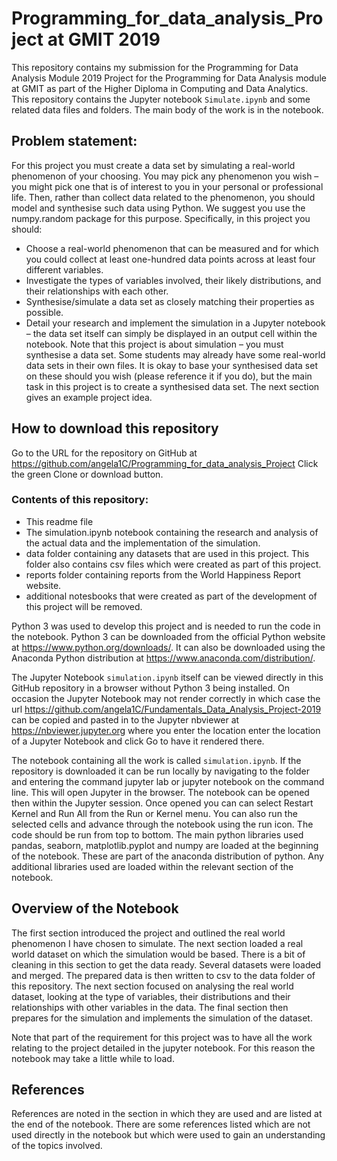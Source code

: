 # Programming_for_data_analysis_Project at GMIT 2019


This repository contains my submission for the Programming for Data Analysis Module 2019 Project for the Programming for Data Analysis module at GMIT as part of the Higher Diploma in Computing and Data Analytics.
This repository contains the Jupyter notebook `Simulate.ipynb` and some related data files and folders. The main body of the work is in the notebook.

## Problem statement:
For this project you must create a data set by simulating a real-world phenomenon of your choosing. You may pick any phenomenon you wish – you might pick one that is of interest to you in your personal or professional life. Then, rather than collect data related to the phenomenon, you should model and synthesise such data using Python. We suggest you use the numpy.random package for this purpose.
Specifically, in this project you should:
- Choose a real-world phenomenon that can be measured and for which you could collect at least one-hundred data points across at least four different variables.
- Investigate the types of variables involved, their likely distributions, and their relationships with each other.
- Synthesise/simulate a data set as closely matching their properties as possible.
- Detail your research and implement the simulation in a Jupyter notebook – the data set itself can simply be displayed in an output cell within the notebook.
Note that this project is about simulation – you must synthesise a data set. Some students may already have some real-world data sets in their own files. It is okay to base your synthesised data set on these should you wish (please reference it if you do), but the main task in this project is to create a synthesised data set. The next section gives an example project idea.



## How to download this repository

Go to the URL for the repository on GitHub at https://github.com/angela1C/Programming_for_data_analysis_Project Click the green Clone or download button.

### Contents of this repository:

 - This readme file
 - The simulation.ipynb notebook containing the research and analysis of the actual data and the implementation of the simulation.
 - data folder containing any datasets that are used in this project. This folder also contains csv files which were created as part of this project. 
 - reports folder containing reports from the World Happiness Report website.
 - additional notesbooks that were created as part of the development of this project will be removed.


Python 3 was used to develop this project and is needed to run the code in the notebook. Python 3 can be downloaded from the official Python website at https://www.python.org/downloads/. It can also be downloaded using the Anaconda Python distribution at https://www.anaconda.com/distribution/.

The Jupyter Notebook `simulation.ipynb` itself can be viewed directly in this GitHub repository in a browser without Python 3 being installed. On occasion the Jupyter Notebook may not render correctly in which case the url https://github.com/angela1C/Fundamentals_Data_Analysis_Project-2019 can be copied and pasted in to the Jupyter nbviewer at https://nbviewer.jupyter.org where you enter the location enter the location of a Jupyter Notebook and click Go to have it rendered there.

The notebook containing all the work is called `simulation.ipynb`. If the repository is downloaded it can be run locally by navigating to the folder and entering the command jupyter lab or jupyter notebook on the command line. This will open Jupyter in the browser. The notebook can be opened then within the Jupyter session. Once opened you can can select Restart Kernel and Run All from the Run or Kernel menu. You can also run the selected cells and advance through the notebook using the run icon. The code should be run from top to bottom. The main python libraries used pandas, seaborn, matplotlib.pyplot and numpy are loaded at the beginning of the notebook. These are part of the anaconda distribution of python. Any additional libraries used are loaded within the relevant section of the notebook.


## Overview of the Notebook

The first section introduced the project and outlined the real world phenomenon I have chosen to simulate.
The next section loaded a real world dataset on which the simulation would be based. There is a bit of cleaning in this section to get the data ready. Several datasets were loaded and merged. The prepared data is then written to csv to the data folder of this repository.
The next section focused on analysing the real world dataset, looking at the type of variables, their distributions and their relationships with other variables in the data.
The final section then prepares for the simulation and implements the simulation of the dataset.

Note that part of the requirement for this project was to have all the work relating to the project detailed in the jupyter notebook. For this reason the notebook may take a little while to load. 

## References 
References are noted in the section in which they are used and are listed at the end of the notebook.
There are some references listed which are not used directly in the notebook but which were used to gain an understanding of the topics involved. 
